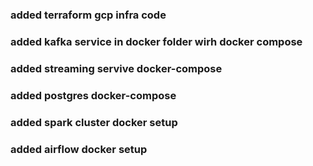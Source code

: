 

### added terraform gcp infra code

### added kafka service in docker folder wirh docker compose

### added streaming servive docker-compose

### added postgres docker-compose

### added spark cluster docker setup

### added airflow docker  setup
